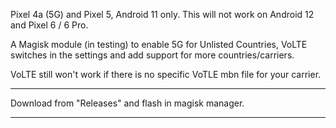 Pixel 4a (5G) and Pixel 5, Android 11 only.
This will not work on Android 12 and Pixel 6 / 6 Pro.

A Magisk module (in testing) to enable 5G for Unlisted Countries, VoLTE switches in the settings and add support for more countries/carriers.

VoLTE still won't work if there is no specific VoTLE mbn file for your carrier.

----------------------------------------------------------
Download from "Releases" and flash in magisk manager.

----------------------------------------------------------
